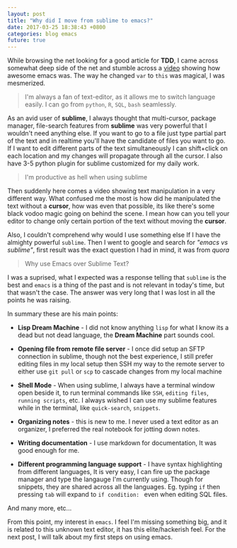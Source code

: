 ```yaml
---
layout: post
title: "Why did I move from sublime to emacs?"
date: 2017-03-25 18:38:43 +0800
categories: blog emacs
future: true
---
```


While browsing the net looking for a good article for **TDD**, I came across somewhat deep side of the net and stumble across a [video](http://emacsrocks.com/e01.html) showing how awesome emacs was. The way he changed `var` to `this` was magical, I was mesmerized. 

> I'm always a fan of text-editor, as it allows me to switch language easily. I can go from `python`, `R`, `SQL`, `bash` seamlessly.

As an avid user of **sublime**, I always thought that multi-cursor, package manager, file-search features from **sublime** was very powerful that I wouldn't need anything else. If you want to go to a file just type partial part of the text and in realtime you'll have the candidate of files you want to go. If I want to edit different parts of the text simultaneously I can shift+click on each location and my changes will propagate through all the cursor. I also have 3-5 python plugin for sublime customized for my daily work. 

> I'm productive as hell when using sublime

Then suddenly here comes a video showing text manipulation in a very different way. What confused me the most is how did he manipulated the text without a **cursor**, how was even that possible, its like there's some black vodoo magic going on behind the scene. I mean how can you tell your editor to change only certain portion of the text without moving the **cursor**.

Also, I couldn't comprehend why would I use something else If I have the almighty powerful `sublime`. Then I went to google and search for *"emacs vs sublime"*, first result was the exact question I had in mind, it was from *quora*

> Why use Emacs over Sublime Text?

I was a suprised, what I expected was a response telling that `sublime` is the best and `emacs` is a thing of the past and is not relevant in today's time, but that wasn't the case. The answer was very long that I was lost in all the points he was raising.

In summary these are his main points:

* **Lisp Dream Machine** - I did not know anything `lisp` for what I know its a dead but not dead language, the **Dream Machine** part sounds cool.

* **Opening file from remote file server** - I once did setup an SFTP connection in sublime, though not the best experience, I still prefer editing files in my local setup then SSH my way to the remote server to either use `git pull` or `scp` to cascade changes from my local machine

* **Shell Mode** - When using sublime, I always have a terminal window open beside it, to run terminal commands like `SSH`, `editing files`, `running scripts`, etc. I always wished I can use my sublime features while in the terminal, like `quick-search`, `snippets`.

* **Organizing notes** - this is new to me. I never used a text editor as an organizer, I preferred the real notebook for jotting down notes.

* **Writing documentation** - I use markdown for documentation, It was good enough for me.

* **Different programming language support** - I have syntax highlighting from different languages, It is very easy, I can fire up the package manager and type the langauge I'm currently using. Though for snippets, they are shared across all the languages. Eg. typing `if` then pressing `tab` will expand to `if condition: ` even when editing SQL files. 

And many more, etc...

From this point, my interest in `emacs`. I feel I'm missing something big, and it is related to this unknown text editor, it has this elite/hackerish feel. For the next post, I will talk about my first steps on using emacs.
